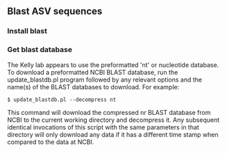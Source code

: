## Blast ASV sequences

### Install blast

### Get blast database

The Kelly lab appears to use the preformatted 'nt' or nucleotide database. To download a preformatted NCBI BLAST database, run the update_blastdb.pl program followed by any relevant options and the name(s) of the BLAST databases to download. For example:

```
$ update_blastdb.pl --decompress nt
```

This command will download the compressed nr BLAST database from NCBI to the current working directory and decompress it. Any subsequent identical invocations of this script with the same parameters in that directory will only download any data if it has a different time stamp when compared to the data at NCBI.


### 

